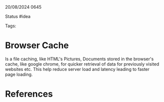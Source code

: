 20/08/2024 0645

Status #idea

Tags:

# Browser Cache

Is a file caching, like HTML's Pictures, Documents stored in the browser's cache, like google chrome, for quicker retrieval of data for
previously visited websites etc. This help reduce server load and latency leading to faster page loading.




# References

